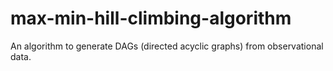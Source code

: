 max-min-hill-climbing-algorithm
===============================

An algorithm to generate DAGs (directed acyclic graphs) from observational data.
